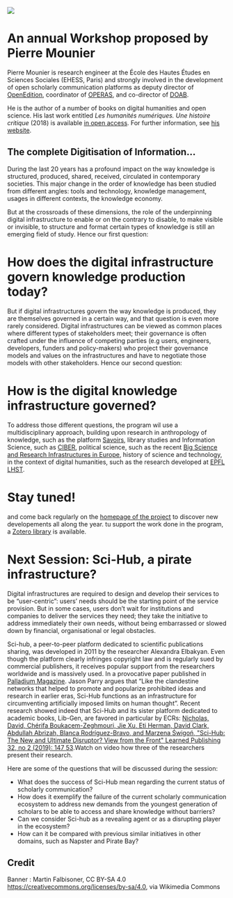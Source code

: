 <a href="https://juncture-digital.org"><img src="https://juncture-digital.org/images/ve-button.png"></a>

<param ve-config 
       title="GDKI - Introduction" 
       banner="https://upload.wikimedia.org/wikipedia/commons/a/ad/Cologne_Main_Station_May_2015.JPG" 
       layout="vertical"
       author="Pierre Mounier">

<!-- Entities discussed throughout the essay are typically defined before the essay text and
     are thus available in all text.  Entity identifiers (QIDs) can be found in either
     Wikipedia or Wikidata (https://www.wikidata.org)> -->
<param ve-entity eid="Q121359"> <!-- infrastructure -->
<param ve-entity eid="Q9081"> <!-- knowledge -->
<param ve-entity eid="Q179322"> <!-- digital -->

# An annual Workshop proposed by Pierre Mounier

Pierre Mounier is research engineer at the École des Hautes Études en Sciences Sociales (EHESS, Paris) and strongly involved in the development of open scholarly communication platforms as deputy director of [OpenEdition](https://openedition.org), coordinator of [OPERAS](http://operas-eu.org), and co-director of [DOAB](http://doabooks.org).
<param ve-image 
       label="Pierre Mounier" 
       description="Pierre Mounier" 
       license="Public Domain" 
       url="https://www.operas-eu.org/wp-content/uploads/2020/01/Pierre_Mounier.jpg">

He is the author of a number of books on digital humanities and open science. His last work entitled _Les humanités numériques. Une histoire critique_ (2018) is available [in open access](https://books.openedition.org/editionsmsh/12006?lang=en). For further information, see [his website](https://pierremounier.net).

## The complete Digitisation of Information...

During the last 20 years has a profound impact on the way knowledge is structured, produced, shared, received, circulated in contemporary societies. This major change in the order of knowledge has been studied from different angles: tools and technology, knowledge management, usages in different contexts, the knowledge economy.
<param ve-image
       label="Digitisation"
       description="Workshop for librarians 2019-06-04 JVK ČBu"
       license="Czeva, CC BY-SA 4.0, via Wikimedia Commons"
       url="https://upload.wikimedia.org/wikipedia/commons/b/b8/Workshop_for_librarians_2019-06-04_JVK_%C4%8CBu_03.jpg">

But at the crossroads of these dimensions, the role of the underpinning digital infrastructure to enable or on the contrary to disable, to make visible or invisible, to structure and format certain types of knowledge is still an emerging field of study. Hence our first question:
       
# How does the digital infrastructure govern knowledge production today?
       
But if digital infrastructures govern the way knowledge is produced, they are themselves governed in a certain way, and that question is even more rarely considered. Digital infrastructures can be viewed as common places where different types of stakeholders meet; their governance is often crafted under the influence of competing parties (e.g users, engineers, developers, funders and policy-makers) who project their governance models and values on the infrastructures and have to negotiate those models with other stakeholders. Hence our second question:

# How is the digital knowledge infrastructure governed?

To address those different questions, the program wil use a multidisciplinary approach, building upon  research in anthropology of knowledge, such as the platform [Savoirs](http://savoirs.app), library studies and Information Science, such as [CIBER](http://ciber-research.uk/harbingers.html), political science, such as the recent [Big Science and Research Infrastructures in Europe](https://www.e-elgar.com/shop/gbp/big-science-and-research-infrastructures-in-europe-9781839100000.html), history of science and technology, in the context of digital humanities, such as the research developed at [EPFL LHST](https://www.epfl.ch/labs/lhst/).
       <param ve-image
       label="Infrastructure"
       description="Map of Amsterdam around 1699-1706"
       license="public Domain"
       url="https://upload.wikimedia.org/wikipedia/commons/3/39/Map_of_Amsterdam_around_1699-1706.png">
       
  # Stay tuned! 
  
  and come back regularly on the [homepage of the project](http://https://piotrr70.github.io/GDKI) to discover new developements all along the year. tu support the work done in the program, a [Zotero library](https://www.zotero.org/piotrr/collections/3FI63UK7) is available.
  
  # Next Session: Sci-Hub, a pirate infrastructure?
  
 Digital infrastructures are required to design and develop their services to be “user-centric”: users’ needs should be the starting point of the service provision. But in some cases, users don’t wait for institutions and companies to deliver the services they need; they take the initiative to address immediately their own needs, without being embarrassed or slowed down by financial, organisational or legal obstacles.

Sci-hub, a peer-to-peer platform dedicated to scientific publications sharing, was developed in 2011 by the researcher Alexandra Elbakyan. Even though the platform clearly infringes copyright law and is regularly sued by commercial publishers, it receives popular support from the researchers worldwide and is massively used. In a provocative paper published in [Palladium Magazine](https://palladiummag.com/2021/09/24/a-world-without-sci-hub/). Jason Parry argues that “Like the clandestine networks that helped to promote and popularize prohibited ideas and research in earlier eras, Sci-Hub functions as an infrastructure for circumventing artificially imposed limits on human thought”. Recent research showed indeed that Sci-Hub and its sister platform dedicated to academic books, Lib-Gen, are favored in particular by ECRs: [Nicholas, David, Chérifa Boukacem-Zeghmouri, Jie Xu, Eti Herman, David Clark, Abdullah Abrizah, Blanca Rodríguez-Bravo, and Marzena Świgoń, "Sci-Hub: The New and Ultimate Disruptor? View from the Front" Learned Publishing 32, no 2 (2019): 147 53](https://onlinelibrary.wiley.com/doi/full/10.1002/leap.1206).Watch on video how three of the researchers present their research. <param ve-video id="Wwghl-J4la4" title="Sci-Hub Presentation">

Here are some of the questions that will be discussed during the session:

- What does the success of Sci-Hub mean regarding the current status of scholarly communication?
- How does it exemplify the failure of the current scholarly communication ecosystem to address new demands from the youngest generation of scholars to be able to access and share knowledge without barriers?
- Can we consider Sci-hub as a revealing agent or as a disrupting player in the ecosystem?
- How can it be compared with previous similar initiatives in other domains, such as Napster and Pirate Bay?
       

## Credit

Banner : Martin Falbisoner, CC BY-SA 4.0 <https://creativecommons.org/licenses/by-sa/4.0>, via Wikimedia Commons
